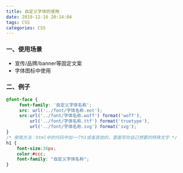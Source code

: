 ```yaml
---
title: 自定义字体的使用
date: 2019-12-16 20:14:04
tags: CSS
categories: CSS
---
```


### 一、使用场景

- 宣传/品牌/banner等固定文案
- 字体图标中使用

### 二、例子

```css
@font-face {
     font-family: '自定义字体名称'; 
     src: url('../font/字体名称.eot');
     src:url('../font/字体名称.woff') format('woff'),
         url('../font/字体名称.ttf') format('truetype'),
         url('../font/字体名称.svg') format('svg');
}
/* 使用方法：html中的代码中加一个h1或者其他的，里面写你自己想要的特殊文字 */
h1 {
    font-size:36px; 
    color:#ccc;
    font-family: "自定义字体名称";
}
```

